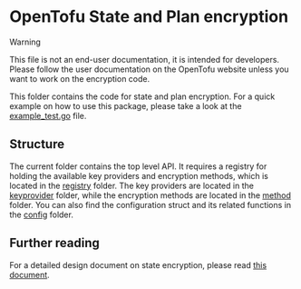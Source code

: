 # OpenTofu State and Plan encryption

> [!WARNING]
> This file is not an end-user documentation, it is intended for developers. Please follow the user documentation on the OpenTofu website unless you want to work on the encryption code.

This folder contains the code for state and plan encryption. For a quick example on how to use this package, please take a look at the [example_test.go](example_test.go) file.

## Structure

The current folder contains the top level API. It requires a registry for holding the available key providers and encryption methods, which is located in the [registry](registry/) folder. The key providers are located in the [keyprovider](keyprovider/) folder, while the encryption methods are located in the [method](method) folder. You can also find the configuration struct and its related functions in the [config](config) folder.

## Further reading

For a detailed design document on state encryption, please read [this document](../../docs/state_encryption.md).